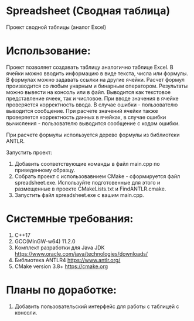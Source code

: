 # Spreadsheet (Сводная таблица)

Проект сводной таблицы (аналог Excel)

# Использование:

Проект позволяет создавать таблицу аналогично таблице Excel. В ячейки можно вводить информацию в виде текста, числа или формулы. В формулах можно задавать ссылки на другие ячейки. Расчет формул производится со любым унарным и бинарным оператором. 
Результаты можно вывести на консоль или в файл. Выводится как текстовое представление ячеек, так и числовое. 
При вводе значения в ячейке проверяется корректность ввода. В случае ошибки - пользователю выводится сообщение. 
При расчете значений ячейки также проверяется корректность данных в ячейках, в случае ошибки вычисления - пользователю выводится сообщение с кодом ошибки.

При расчете формулы используется дерево формулы из библиотеки ANTLR.

Запустить проект:
1. Добавить соответствующие команды в файл main.cpp по приведенному образцу. 
2. Собрать проект с использовавнием CMake - сформируется файл spreadsheet.exe. Используйте подготовенные для этого и размещенные в проекте CMakeLists.txt и FindANTLR.cmake.
3. Запустить файл spreadsheet.exe с вашим main.cpp.

# Системные требования:
1. С++17
2. GCC(MinGW-w64) 11.2.0
3. Комплект разработки для Java JDK https://www.oracle.com/java/technologies/downloads/
4. Библиотека ANTLR4 https://www.antlr.org/
5. CMake version 3.8+ https://cmake.org

# Планы по доработке:
1. Добавить пользовательский интерфейс для работы с таблицей с консоли.
